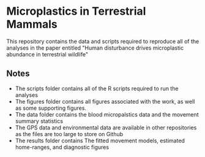 # Microplastics in Terrestrial Mammals
This repository contains the data and scripts required to reproduce all of the analyses in the paper entitled "Human disturbance drives microplastic abundance in terrestrial wildlife"

## Notes
* The scripts folder contains all of the R scripts required to run the analyses
* The figures folder contains all figures associated with the work, as well as some supporting figures.
* The data folder contains the blood micropalstics data and the movement summary statistics
* The GPS data and environmental data are available in other repositories as the files are too large to store on Github
* The results folder contains The fitted movement models, estimated home-ranges, and diagnostic figures

